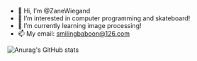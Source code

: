 - 👋 Hi, I’m @ZaneWiegand
- 👀 I’m interested in computer programming and skateboard!
- 🌱 I’m currently learning image processing!
- 📫 My email: smilingbaboon@126.com

![Anurag's GitHub stats](https://github-readme-stats.vercel.app/api?username=ZaneWiegand&show_icons=true&theme=merko)

